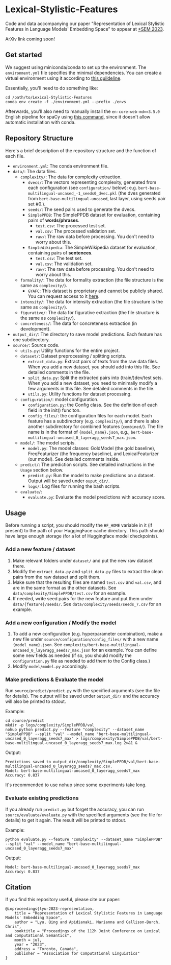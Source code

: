 # Lexical-Stylistic-Features
Code and data accompanying our paper "Representation of Lexical Stylistic Features in Language Models' Embedding Space" to appear at [*SEM 2023](https://sites.google.com/view/starsem2023).

ArXiv link coming soon!

## Get started

We suggest using miniconda/conda to set up the environment. The `environment.yml` file specifies the minimal dependencies.
You can create a virtual environment using it according to [this guildeline](https://docs.conda.io/projects/conda/en/latest/user-guide/tasks/manage-environments.html#creating-an-environment-from-an-environment-yml-file).

Essentially, you'll need to do something like:

```
cd /path/to/Lexical-Stylistic-Features
conda env create -f ./environment.yml --prefix ./envs
```

Afterwards, you'll also need to manually install the `en-core-web-md==3.5.0` English pipeline for spaCy using [this command](https://spacy.io/models/en#en_core_web_md), since it doesn't allow automatic installation with conda.

## Repository Structure
Here's a brief description of the repository structure and the function of each file.

- `environment.yml`: The conda environment file.
- `data/`: The data files. 
  - `complexity/`: The data for complexity extraction.
    - `dvecs/`: The vectors representing complexity, generated from each configuration (see `configuration/` below): e.g. `bert-base-multilingual-uncased_-1_seeds0_dvec.pkl` (the dves generated from `bert-base-multilingual-uncased`, last layer, using seeds pair set #0.).
    - `seeds/`: The seed pairs used to generate the dvecs.
    - `SimplePPDB`: The SimplePPDB dataset for evaluation, containing pairs of **words/phrases**.
      - `test.csv`: The processed test set.
      - `val.csv`: The processed validation set.
      - `raw/`: The raw data before processing. You don't need to worry about this.
    - `SimpleWikipedia`: The SimpleWikipedia dataset for evaluation, containing pairs of **sentences**.
      - `test.csv`: The test set.
      - `val.csv`: The validation set.
      - `raw/`: The raw data before processing. You don't need to worry about this.
  - `formality/`: The data for formality extraction (the file structure is the same as `complexity/`).
    - `GYAFC`: This dataset is proprietary and cannot be publicly shared. You can request access to it [here](https://github.com/raosudha89/GYAFC-corpus).
  - `intensity/`: The data for intensity extraction (the file structure is the same as `complexity/`).
  - `figurative/`: The data for figurative extraction (the file structure is the same as `complexity/`).
  - `concreteness/`: The data for concreteness extraction (in development).
- `output_dir/`: The directory to save model predictions. Each feature has one subdirectory.
- `source/`: Source code.
  - `utils.py`: Utility functions for the entire project.
  - `dataset/`: Dataset preprocessing / splitting scripts.
    - `extract_data.py`: Extract pairs of texts from the raw data files. When you add a new dataset, you should add into this file. See detailed comments in the file.
    - `split_data.py`: Split the extracted pairs into (train/)dev/test sets. When you add a new dataset, you need to minimally modify a few arguments in this file. See detailed comments in the file. 
    - `utils.py`: Utility functions for dataset processing.
  - `configuration/`: model configuration.
    - `configuration.py`: the Config class. See the definition of each field in the init() funciton.
    - `config_files/`: the configuration files for each model. Each feature has a subdirectory (e.g. `complexity/`), and there is also another subdirectory for combined features (`combined/`). The file name is in the format of `{model_name}.json`, e.g., `bert-base-multilingual-uncased_0_layeragg_seeds7_max.json`.
  - `model/`: The model scripts.
    - `model.py`: The model classes: GoldModel (the gold baseline), FreqFeaturizer (the frequency baseline), and LexicalFeaturizer (our model). See detailed comments inside.
  - `predict/`: The prediction scripts. See detailed instructions in the `Usage` section below.
    - `predict.py`: Run the model to make predictions on a dataset. Output will be saved under `ouput_dir/`. 
    - `logs/`: Log files for running the bash scripts.
  - `evaluate/`:
    - `evaluate.py`: Evaluate the model predictions with accuracy score.


## Usage

Before running a script, you should modify the `HF_HOME` variable in it (if present) to the path of your HuggingFace cache directory. This path should have large enough storage (for a lot of Huggingface model checkpoints). 

### Add a new feature / dataset
1. Make relevant folders under `dataset/` and put the new raw dataset there.
2. Modify the `extract_data.py` and `split_data.py` files to extract the clean pairs from the raw dataset and split them.
3. Make sure that the resulting files are named `test.csv` and `val.csv`, and are in the same format as the other datasets. See `data/complexity/SimplePPDB/test.csv` for an example.
4. If needed, write seed pairs for the new feature and put them under `data/{feature}/seeds/`. See `data/complexity/seeds/seeds_7.csv` for an example.

### Add a new configuration / Modify the model
1. To add a new configuration (e.g. hyperparameter combination), make a new file under `source/configuration/config_files/` with a new name `{model_name}.json`. See `complexity/bert-base-multilingual-uncased_0_layeragg_seeds7_max.json` for an example. You can define some new fields as needed (if so, you should modify the `configuration.py` file as needed to add them to the Config class.)
2. Modify `model/model.py` accordingly.

### Make predictions & Evaluate the model
Run `source/predict/predict.py` with the specified arguments (see the file for details). The output will be saved under `output_dir/` and the accuracy will also be printed to stdout.

Example: 
```
cd source/predict
mkdir -p logs/complexity/SimplePPDB/val
nohup python predict.py --feature "complexity" --dataset_name "SimplePPDB" --split "val" --model_name "bert-base-multilingual-uncased_0_layeragg_seeds7_max" > logs/complexity/SimplePPDB/val/bert-base-multilingual-uncased_0_layeragg_seeds7_max.log 2>&1 &
```

Output:
```
Predictions saved to output_dir/complexity/SimplePPDB/val/bert-base-multilingual-uncased_0_layeragg_seeds7_max.csv.
Model: bert-base-multilingual-uncased_0_layeragg_seeds7_max
Accuracy: 0.837
```
It's recommended to use nohup since some experiments take long.

### Evaluate existing predictions
If you already run `predict.py` but forget the accuracy, you can run `source/evaluate/evaluate.py` with the specified arguments (see the file for details) to get it again. The result will be printed to stdout.

Example:
```
python evaluate.py --feature "complexity" --dataset_name "SimplePPDB" --split "val" --model_name "bert-base-multilingual-uncased_0_layeragg_seeds7_max"
```
Output:
```
Model: bert-base-multilingual-uncased_0_layeragg_seeds7_max
Accuracy: 0.837
```

## Citation
If you find this repository useful, please cite our paper:
```
@inproceedings{lyu-2023-representation,
    title = "Representation of Lexical Stylistic Features in Language Models' Embedding Space",
    author = "Lyu, Qing and Apidianaki, Marianna and Callison-Burch, Chris",
    booktitle = "Proceedings of the 112h Joint Conference on Lexical and Computational Semantics",
    month = jul,
    year = "2023",
    address = "Toronto, Canada",
    publisher = "Association for Computational Linguistics"
}
```

